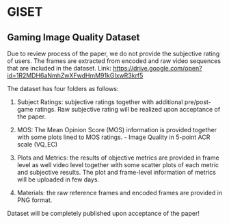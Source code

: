 # GISET
## Gaming Image Quality Dataset
 

Due to review process of the paper, we do not provide the subjective rating of users. The frames are extracted from encoded and raw video sequences that are included in the dataset. 
Link:
https://drive.google.com/open?id=1R2MDH6aNmhZwXFwdHmM91kGIxwR3krf5

The dataset has four folders as follows:

1.	Subject Ratings: subjective ratings together with additional pre/post-game ratings. Raw subjective rating will be realized upon acceptance of the paper. 

2.	MOS: The Mean Opinion Score (MOS) information is provided together with some plots lined to MOS ratings.   - Image Quality in 5-point ACR scale (VQ_EC)
 

3.	Plots and Metrics: the results of objective metrics are provided in frame level as well video level together with some scatter plots of each metric and subjective results. The plot and frame-level information of metrics will be uploaded in few days. 

4.	Materials: the raw reference frames and encoded frames are provided in PNG format.


Dataset will be completely published upon acceptance of the paper!


